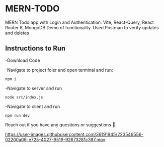 # MERN-TODO 
MERN Todo app with Login and Authentication. Vite, React-Query, React Router 6, MongoDB
Demo of functionality. Used Postman to verify updates and deletes

## Instructions to Run
-Download Code

-Navigate to project foler and open terminal and run:

`npm i`

-Navigate to server and run 

`node src/index.js`

-Navigate to client and run 

`npm run dev`


Reach out if you have any questions or suggestions 	:blue_heart:


https://user-images.githubusercontent.com/36191945/223549556-02200a06-e725-4027-9519-92673281c387.mov

